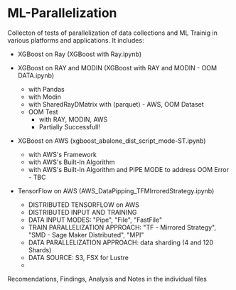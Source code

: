 # ML-Parallelization

Collecton of tests of parallelization of data collections and ML Trainig in various platforms and applications. It includes:
  - XGBoost on Ray (XGBoost with Ray.ipynb)
  - XGBoost on RAY and MODIN (XGBoost with RAY and MODIN - OOM DATA.ipynb)
    - with Pandas
    - with Modin
    - with SharedRayDMatrix with (parquet) - AWS, OOM Dataset
    - OOM Test
      - with RAY, MODIN, AWS
      - Partially Successfull!
  - XGBoost on AWS (xgboost_abalone_dist_script_mode-ST.ipynb)
    - with AWS's Framework
    - with AWS's Built-In Algorithm
    - with AWS's Built-In Algorithm and PIPE MODE to address OOM Error - TBC

- TensorFlow on AWS (AWS_DataPipping_TFMIrroredStrategy.ipynb)
    - DISTRIBUTED TENSORFLOW on AWS
    - DISTRIBUTED INPUT AND TRAINING
    - DATA INPUT MODES: "Pipe", "File", "FastFile"
    - TRAIN PARALLELIZATION APPROACH: "TF - Mirrored Strategy", "SMD - Sage Maker Distributed", "MPI"
    - DATA PARALLELIZATION APPROACH: data sharding (4 and 120 Shards)
    - DATA SOURCE: S3, FSX for Lustre
    - 
Recomendations, Findings, Analysis and Notes in the individual files

